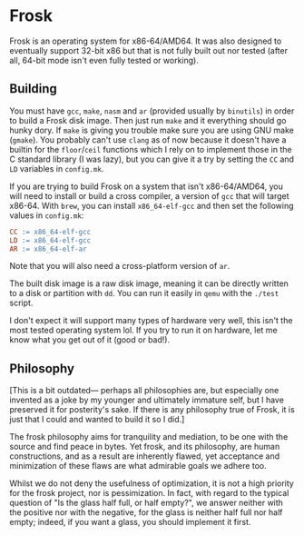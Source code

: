 Frosk
=====

Frosk is an operating system for x86-64/AMD64. It was also designed to eventually
support 32-bit x86 but that is not fully built out nor tested (after all, 64-bit
mode isn't even fully tested or working).

Building
--------

You must have `gcc`, `make`, `nasm` and `ar` (provided usually by `binutils`)
in order to build a Frosk disk image. Then just run `make` and it everything
should go hunky dory. If `make` is giving you trouble make sure
you are using GNU make (`gmake`). You probably can't use `clang` as of now
because it doesn't have a builtin for the `floor`/`ceil` functions which I rely
on to implement those in the C standard library (I was lazy), but you can give
it a try by setting the `CC` and `LD` variables in `config.mk`.

If you are trying to build Frosk on a system that isn't x86-64/AMD64, you will
need to install or build a cross compiler, a version of `gcc` that will target
x86-64.  With `brew`, you can install `x86_64-elf-gcc` and then set the
following values in `config.mk`:

```Makefile
CC := x86_64-elf-gcc
LD := x86_64-elf-gcc
AR := x86_64-elf-ar
```

Note that you will also need a cross-platform version of `ar`.

The built disk image is a raw disk image, meaning it can be directly written to
a disk or partition with `dd`. You can run it easily in `qemu` with the
`./test` script.

I don't expect it will support many types of hardware very well, this isn't the
most tested operating system lol. If you try to run it on hardware, let me know
what you get out of it (good or bad!).

Philosophy
----------

[This is a bit outdated&mdash; perhaps all philosophies are, but especially one
invented as a joke by my younger and ultimately immature self, but I have
preserved it for posterity's sake. If there is any philosophy true of Frosk, it
is just that I could and wanted to build it so I did.]

The frosk philosophy aims for tranquility and mediation, to be one with the
source and find peace in bytes. Yet frosk, and its philosophy, are human
constructions, and as a result are inherently flawed, yet acceptance and
minimization of these flaws are what admirable goals we adhere too.

Whilst we do not deny the usefulness of optimization, it is not a high priority
for the frosk project, nor is pessimization. In fact, with regard to the
typical question of "Is the glass half full, or half empty?", we answer neither
with the positive nor with the negative, for the glass is neither half full nor
half empty; indeed, if you want a glass, you should implement it first.
